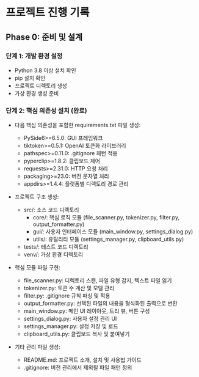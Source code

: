 # 프로젝트 진행 기록

## Phase 0: 준비 및 설계

### 단계 1: 개발 환경 설정
- Python 3.8 이상 설치 확인
- pip 설치 확인
- 프로젝트 디렉토리 생성 
- 가상 환경 생성 준비

### 단계 2: 핵심 의존성 설치 (완료)
- 다음 핵심 의존성을 포함한 requirements.txt 파일 생성:
  - PySide6>=6.5.0: GUI 프레임워크
  - tiktoken>=0.5.1: OpenAI 토큰화 라이브러리
  - pathspec>=0.11.0: .gitignore 패턴 적용
  - pyperclip>=1.8.2: 클립보드 제어
  - requests>=2.31.0: HTTP 요청 처리
  - packaging>=23.0: 버전 문자열 처리
  - appdirs>=1.4.4: 플랫폼별 디렉토리 경로 관리

- 프로젝트 구조 생성:
  - src/: 소스 코드 디렉토리
    - core/: 핵심 로직 모듈 (file_scanner.py, tokenizer.py, filter.py, output_formatter.py)
    - gui/: 사용자 인터페이스 모듈 (main_window.py, settings_dialog.py)
    - utils/: 유틸리티 모듈 (settings_manager.py, clipboard_utils.py)
  - tests/: 테스트 코드 디렉토리
  - venv/: 가상 환경 디렉토리
  
- 핵심 모듈 파일 구현:
  - file_scanner.py: 디렉토리 스캔, 파일 유형 감지, 텍스트 파일 읽기
  - tokenizer.py: 토큰 수 계산 및 모델 관리
  - filter.py: .gitignore 규칙 파싱 및 적용
  - output_formatter.py: 선택된 파일의 내용을 형식화된 출력으로 변환
  - main_window.py: 메인 UI 레이아웃, 트리 뷰, 버튼 구성
  - settings_dialog.py: 사용자 설정 관리 UI
  - settings_manager.py: 설정 저장 및 로드
  - clipboard_utils.py: 클립보드 복사 및 붙여넣기

- 기타 관리 파일 생성:
  - README.md: 프로젝트 소개, 설치 및 사용법 가이드
  - .gitignore: 버전 관리에서 제외될 파일 패턴 정의
